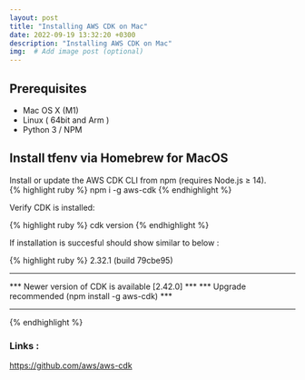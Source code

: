 ```yaml
---
layout: post
title: "Installing AWS CDK on Mac"
date: 2022-09-19 13:32:20 +0300
description: "Installing AWS CDK on Mac"
img:  # Add image post (optional)
---
```


## Prerequisites   

- Mac OS X (M1)
- Linux ( 64bit and Arm )
- Python 3 / NPM 

## Install tfenv via Homebrew for MacOS


Install or update the AWS CDK CLI from npm (requires Node.js ≥ 14).  
{% highlight ruby %}
npm i -g aws-cdk
{% endhighlight %}

Verify CDK is installed:

{% highlight ruby %}
cdk version
{% endhighlight %}

If installation is succesful should show similar to below : 

{% highlight ruby %}
2.32.1 (build 79cbe95)
****************************************************
*** Newer version of CDK is available [2.42.0]   ***
*** Upgrade recommended (npm install -g aws-cdk) ***
****************************************************
{% endhighlight %}


### Links : 

https://github.com/aws/aws-cdk